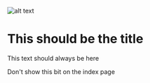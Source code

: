![alt text](resources/image.png)

# This should be the title

This text should always be here

<!-- BREAK -->

Don't show this bit on the index page

<!-- 1/8/1998 -->